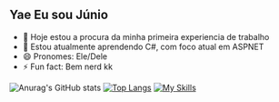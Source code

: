 ## Yae Eu sou Júnio



- 🔭 Hoje estou a procura da minha primeira experiencia de trabalho
- 🌱 Estou atualmente aprendendo C#, com foco atual em ASPNET
- 😄 Pronomes: Ele/Dele
- ⚡ Fun fact: Bem nerd kk

 ![Anurag's GitHub stats](https://github-readme-stats.vercel.app/api?username=Ernesto-Junior&show_icons=true&theme=synthwave)
 [![Top Langs](https://github-readme-stats.vercel.app/api/top-langs/?username=Ernesto-Junior&show_icons=true&theme=synthwave)](https://github.com/anuraghazra/github-readme-stats)
 [![My Skills](https://skillicons.dev/icons?i=cs,html,css)](https://skillicons.dev)

